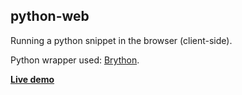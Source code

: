 ## python-web

Running a python snippet in the browser (client-side).

Python wrapper used: [Brython](http://brython.info/).

[**Live demo**](https://florianmrz.github.io/python-web/)